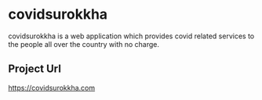 # covidsurokkha
 covidsurokkha is a web application which provides covid related services to the people all over the country with no charge.
 
## Project Url
 https://covidsurokkha.com
